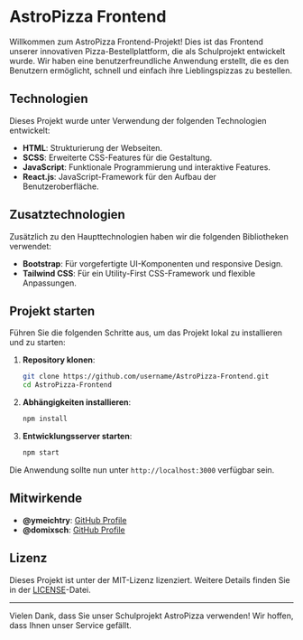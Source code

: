 # AstroPizza Frontend

Willkommen zum AstroPizza Frontend-Projekt! Dies ist das Frontend unserer innovativen Pizza-Bestellplattform, die als Schulprojekt entwickelt wurde. Wir haben eine benutzerfreundliche Anwendung erstellt, die es den Benutzern ermöglicht, schnell und einfach ihre Lieblingspizzas zu bestellen.

## Technologien

Dieses Projekt wurde unter Verwendung der folgenden Technologien entwickelt:

- **HTML**: Strukturierung der Webseiten.
- **SCSS**: Erweiterte CSS-Features für die Gestaltung.
- **JavaScript**: Funktionale Programmierung und interaktive Features.
- **React.js**: JavaScript-Framework für den Aufbau der Benutzeroberfläche.

## Zusatztechnologien

Zusätzlich zu den Haupttechnologien haben wir die folgenden Bibliotheken verwendet:

- **Bootstrap**: Für vorgefertigte UI-Komponenten und responsive Design.
- **Tailwind CSS**: Für ein Utility-First CSS-Framework und flexible Anpassungen.

## Projekt starten

Führen Sie die folgenden Schritte aus, um das Projekt lokal zu installieren und zu starten:

1. **Repository klonen**:
   ```bash
   git clone https://github.com/username/AstroPizza-Frontend.git
   cd AstroPizza-Frontend
   ```

2. **Abhängigkeiten installieren**:
   ```bash
   npm install
   ```

3. **Entwicklungsserver starten**:
   ```bash
   npm start
   ```

Die Anwendung sollte nun unter `http://localhost:3000` verfügbar sein.

## Mitwirkende

- **@ymeichtry**: [GitHub Profile](https://github.com/ymeichtry)
- **@domixsch**: [GitHub Profile](https://github.com/domixsch)

## Lizenz

Dieses Projekt ist unter der MIT-Lizenz lizenziert. Weitere Details finden Sie in der [LICENSE](LICENSE)-Datei.

---

Vielen Dank, dass Sie unser Schulprojekt AstroPizza verwenden! Wir hoffen, dass Ihnen unser Service gefällt.
